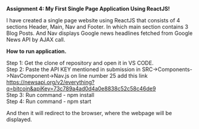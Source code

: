 **Assignment 4: My First Single Page Application Using ReactJS!**

I have created a single page website using ReactJS that consists of 4 sections Header, Main, Nav and Footer. In which main section contains 3 Blog Posts. And Nav displays Google news headlines fetched from Google News API by AJAX call.

**How to run application.**

Step 1: Get the clone of repository and open it in VS CODE.<br />
Step 2: Paste the API KEY mentioned in submission in SRC->Components->NavComponent->Nav.js on line number 25 add this link https://newsapi.org/v2/everything?q=bitcoin&apiKey=73c789a4ad0d4a0e8838c52c58c46de9 <br>
Step 3: Run command - npm install<br />
Step 4: Run command - npm start<br />

And then it will redirect to the browser, where the webpage will be displayed. 


